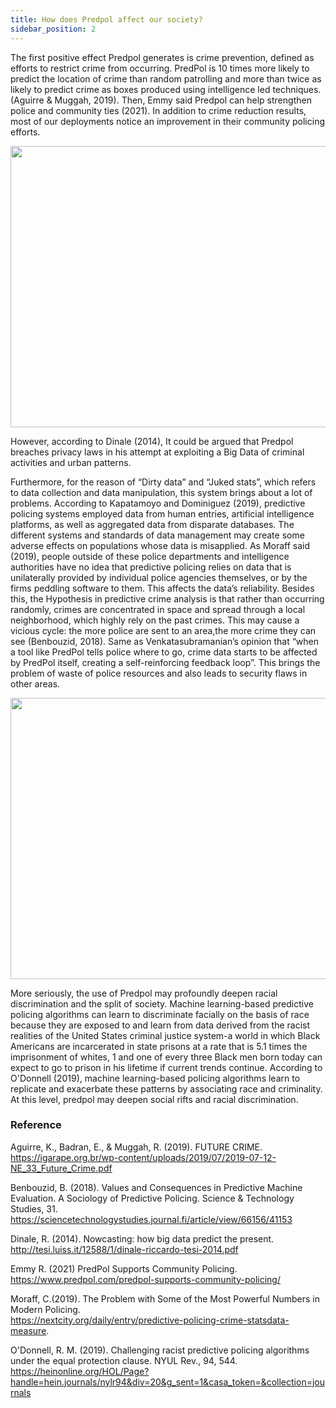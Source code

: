 ```yaml
---
title: How does Predpol affect our society?
sidebar_position: 2
---
```

The first positive effect Predpol generates is crime prevention, defined as efforts to restrict crime from occurring. PredPol is 10 times more likely to predict the location of crime than random patrolling and more than twice as likely to predict crime as boxes produced using intelligence led techniques. (Aguirre & Muggah, 2019). Then, Emmy said Predpol can help strengthen police and community ties (2021). In addition to crime reduction results, most of our deployments notice an improvement in their community policing efforts.

<!-- ![img](https://lh5.googleusercontent.com/KDqtruaqmP1ovIwwWb8p20zRPgcdYr2gGfUVsguzbak5JC4C_fqRswXJ8SEotjvf8qvf8fexCsi4NfGxk4k1T1hmXMwZlsPANbARNV95G9XzUoLKR89ZwbOk5GvKasmt-PUuoGdG) -->

<div align='center'>
<img
  src="https://lh5.googleusercontent.com/KDqtruaqmP1ovIwwWb8p20zRPgcdYr2gGfUVsguzbak5JC4C_fqRswXJ8SEotjvf8qvf8fexCsi4NfGxk4k1T1hmXMwZlsPANbARNV95G9XzUoLKR89ZwbOk5GvKasmt-PUuoGdG" 
  width = "800" height = "450" alt=""/>
</div>

However, according to Dinale (2014), It could be argued that Predpol breaches privacy laws in his attempt at exploiting a Big Data of criminal activities and urban patterns. 

Furthermore, for the reason of “Dirty data” and “Juked stats”, which refers to data collection and data manipulation, this system brings about a lot of problems. According to Kapatamoyo and Dominiguez (2019), predictive policing systems employed data from human entries, artificial intelligence platforms, as well as aggregated data from disparate databases. The different systems and standards of data management may create some adverse effects on populations whose data is misapplied. As Moraff said (2019), people outside of these police departments and intelligence authorities have no idea that predictive policing relies on data that is unilaterally provided by individual police agencies themselves, or by the firms peddling software to them. This affects the data’s reliability. Besides this, the Hypothesis in predictive crime analysis is that rather than occurring randomly, crimes are concentrated in space and spread through a local neighborhood, which highly rely on the past crimes. This may cause a vicious cycle: the more police are sent to an area,the more crime they can see (Benbouzid, 2018). Same as Venkatasubramanian’s opinion that “when a tool like PredPol tells police where to go, crime data starts to be affected by PredPol itself, creating a self-reinforcing feedback loop”. This brings the problem of waste of police resources and also leads to security flaws in other areas.

<!-- <div align=center>
<img src="https://lh5.googleusercontent.com/7w1kugsvlh4gv0qrCBzP_ezUh_qiX0TXKjjP0k8cLW70QVYAPxgVfKqaI5CL9N9JASX7VrYPXKL9Vmn-0bfTX_9wfKSmrBLVCZIjEjslZptfbzg72VzxkYhvJ80o1ok843Vcu7Of" width="80%" height="60%" />
</div> -->


<div align='center'>
<img
  src="https://lh5.googleusercontent.com/7w1kugsvlh4gv0qrCBzP_ezUh_qiX0TXKjjP0k8cLW70QVYAPxgVfKqaI5CL9N9JASX7VrYPXKL9Vmn-0bfTX_9wfKSmrBLVCZIjEjslZptfbzg72VzxkYhvJ80o1ok843Vcu7Of" 
  width = "800" height = "450" alt=""/>
</div>

More seriously, the use of Predpol may profoundly deepen racial discrimination and the split of society. Machine learning-based predictive policing algorithms can learn to discriminate facially on the basis of race because they are exposed to and learn from data derived from the racist realities of the United States criminal justice system-a world in which Black Americans are incarcerated in state prisons at a rate that is 5.1 times the imprisonment of whites, 1 and one of every three Black men born today can expect to go to prison in his lifetime if current trends continue. According to O'Donnell (2019), machine learning-based policing algorithms learn to replicate and exacerbate these patterns by associating race and criminality. At this level, predpol may deepen social rifts and racial discrimination.							
  
### Reference

Aguirre, K., Badran, E., & Muggah, R. (2019). FUTURE CRIME.   
https://igarape.org.br/wp-content/uploads/2019/07/2019-07-12-NE_33_Future_Crime.pdf  

Benbouzid, B. (2018). Values and Consequences in Predictive Machine Evaluation. A Sociology of Predictive Policing. Science & Technology Studies, 31.    
https://sciencetechnologystudies.journal.fi/article/view/66156/41153  

Dinale, R. (2014). Nowcasting: how big data predict the present.   
http://tesi.luiss.it/12588/1/dinale-riccardo-tesi-2014.pdf    

Emmy R. (2021) PredPol Supports Community Policing.  
https://www.predpol.com/predpol-supports-community-policing/  

Moraff, C.(2019). The Problem with Some of the Most Powerful Numbers in Modern Policing.  
https://nextcity.org/daily/entry/predictive-policing-crime-statsdata-measure.   

O'Donnell, R. M. (2019). Challenging racist predictive policing algorithms under the equal protection clause. NYUL Rev., 94, 544.    
https://heinonline.org/HOL/Page?handle=hein.journals/nylr94&div=20&g_sent=1&casa_token=&collection=journals
